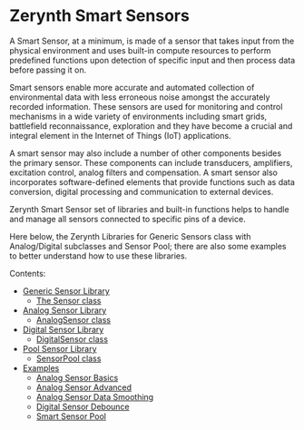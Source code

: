 # Zerynth Smart Sensors

A Smart Sensor, at a minimum, is made of a sensor that takes input from the physical environment and uses built-in compute resources to perform predefined functions upon detection of specific input and then process data before passing it on.

Smart sensors enable more accurate and automated collection of environmental data with less erroneous noise amongst the accurately recorded information. These sensors are used for monitoring and control mechanisms in a wide variety of environments including smart grids, battlefield reconnaissance, exploration and they have become a crucial and integral element in the Internet of Things (IoT) applications.

A smart sensor may also include a number of other components besides the primary sensor. These components can include transducers, amplifiers, excitation control, analog filters and compensation. A smart sensor also incorporates software-defined elements that provide functions such as data conversion, digital processing and communication to external devices.

Zerynth Smart Sensor set of libraries and built-in functions helps to handle and manage all sensors connected to specific pins of a device.

Here below, the Zerynth Libraries for Generic Sensors class with Analog/Digital subclasses and Sensor Pool; there are also some examples to better understand how to use these libraries.

Contents:


* [Generic Sensor Library](/latest/reference/libs/zerynth/smartsensors/docs/sensors/)
    * [The Sensor class](/latest/reference/libs/zerynth/smartsensors/docs/sensors/#the-sensor-class)
* [Analog Sensor Library](/latest/reference/libs/zerynth/smartsensors/docs/analogSensors/)
    * [AnalogSensor class](/latest/reference/libs/zerynth/smartsensors/docs/analogSensors/#analogsensor-class)
* [Digital Sensor Library](/latest/reference/libs/zerynth/smartsensors/docs/digitalSensors/)
    * [DigitalSensor class](/latest/reference/libs/zerynth/smartsensors/docs/digitalSensors/#digitalsensor-class)
* [Pool Sensor Library](/latest/reference/libs/zerynth/smartsensors/docs/sensorPool/)
    * [SensorPool class](/latest/reference/libs/zerynth/smartsensors/docs/sensorPool/#sensorpool-class)
* [Examples](/latest/reference/libs/zerynth/smartsensors/docs/examples/)
    * [Analog Sensor Basics](/latest/reference/libs/zerynth/smartsensors/docs/examples/#basic-analog-sensor)
    * [Analog Sensor Advanced](/latest/reference/libs/zerynth/smartsensors/docs/examples/#advanced-analog-sensor)
    * [Analog Sensor Data Smoothing](/latest/reference/libs/zerynth/smartsensors/docs/examples/#smoothing-analog-data-with-moving-average)
    * [Digital Sensor Debounce](/latest/reference/libs/zerynth/smartsensors/docs/examples/#debounce-digital-sensor-input)
    * [Smart Sensor Pool](/latest/reference/libs/zerynth/smartsensors/docs/examples/#smart-sensor-pool)   
